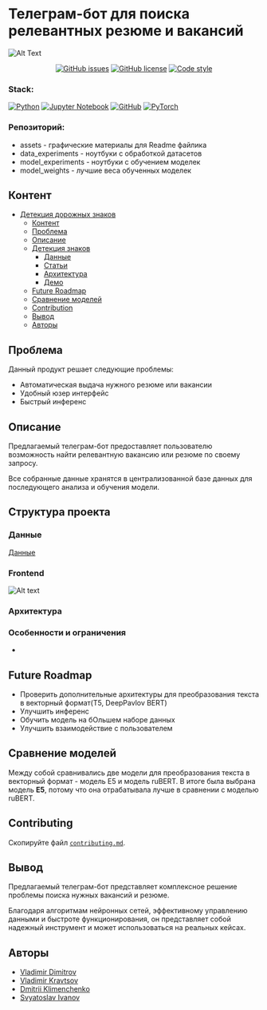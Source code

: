 # Телеграм-бот для поиска релевантных резюме и вакансий
![Alt Text](assets/demonstration_gif.gif)


<div align="center">
    
  <a href="https://github.com/Svyatocheck/DeepLearningPractice/issues">![GitHub issues](https://img.shields.io/github/issues/Svyatocheck/DeepLearningPractice/issues)</a>
  <a href="https://github.com/Svyatocheck/DeepLearningPractice/blob/master/LICENSE">![GitHub license](https://img.shields.io/github/license/Svyatocheck/DeepLearningPractice?color=purple)</a>
  <a href="https://github.com/psf/black">![Code style](https://img.shields.io/badge/code%20style-black-black)</a>
    
</div>

### Stack: 

[![Python](https://img.shields.io/badge/python-3670A0?style=for-the-badge&logo=python&logoColor=ffdd54)](https://github.com/Vladimir-Dimitrov-Ngu)
[![Jupyter Notebook](https://img.shields.io/badge/jupyter-%23FA0F00.svg?style=for-the-badge&logo=jupyter&logoColor=white)](https://github.com/Vladimir-Dimitrov-Ngu)
[![GitHub](https://img.shields.io/badge/github-%23121011.svg?style=for-the-badge&logo=github&logoColor=white)](https://github.com/Vladimir-Dimitrov-Ngu)
[![PyTorch](https://img.shields.io/badge/PyTorch-%23EE4C2C.svg?style=for-the-badge&logo=PyTorch&logoColor=white)](https://github.com/Vladimir-Dimitrov-Ngu)



### Репозиторий:

- assets - графические материалы для Readme файлика
- data_experiments - ноутбуки с обработкой датасетов
- model_experiments - ноутбуки с обучением моделек
- model_weights - лучшие веса обученных моделек

## Контент
- [Детекция дорожных знаков](#)
  - [Контент](#контент)
  - [Проблема](#проблема)
  - [Описание](#описание)
  - [Детекция знаков](#детекция-знаков)
    - [Данные](#данные)
    - [Статьи](#статьи)
    - [Архитектура](#архитектура)
    - [Демо](#демонстрация)
  - [Future Roadmap](#future-roadmap)
  - [Сравнение моделей](#сравнение-моделей)
  - [Contribution](#contributing)
  - [Вывод](#conclusion)
  - [Авторы](#authors)

## Проблема
Данный продукт решает следующие проблемы:
* Автоматическая выдача нужного резюме или вакансии
* Удобный юзер интерфейс
* Быстрый инференс

## Описание
Предлагаемый телеграм-бот предоставляет пользователю возможность найти релевантную вакансию или резюме по своему запросу. 

Все собранные данные хранятся в централизованной базе данных для последующего анализа и обучения модели.

## Структура проекта
### Данные
[Данные](https://drive.google.com/file/d/1ikA_Ht45fXD2w5dWZ9sGTSRl-UNeCVub/view)


### Frontend
![Alt text](assets/mvp_preview.png)

### Архитектура


### Особенности и ограничения 
- 

## Future  Roadmap
- Проверить дополнительные архитектуры для преобразования текста в векторный формат(T5, DeepPavlov BERT)
- Улучшить инференс
- Обучить модель на бОльшем наборе данных
- Улучшить взаимодействие с пользователем

## Сравнение моделей

Между собой сравнивались две модели для преобразования текста в векторный формат - модель E5 и модель ruBERT. 
В итоге была выбрана модель **E5**, потому что она отрабатывала лучше в сравнении с моделью ruBERT.

## Contributing
Скопируйте файл [`contributing.md`](https://github.com/Svyatocheck/DeepLearningPractice/blob/master/contributing.md).

## Вывод
Предлагаемый телеграм-бот представляет комплексное решение проблемы поиска нужных вакансий и резюме.

Благодаря алгоритмам нейронных сетей, эффективному управлению данными и быстроте функционирования, он представляет собой надежный 
инструмент и может использоваться на реальных кейсах.

## Авторы
- [Vladimir Dimitrov](https://github.com/Vladimir-Dimitrov-Ngu)
- [Vladimir Kravtsov](https://github.com/VladimirKravtsov36)
- [Dmitrii Klimenchenko](https://github.com/dimages)
- [Svyatoslav Ivanov](https://github.com/Svyatocheck)
